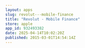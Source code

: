 ```yaml
---
layout: apps
slug: revolut---mobile-finance
title: "Revolut - Mobile Finance"
store: apple
app_id: 932493382
date: 2025-04-14T10:02:20Z
published: 2015-03-01T14:54:14Z
---
```

